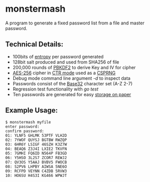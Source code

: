 # monstermash
A program to generate a fixed password list from a file and master password.

## Technical Details:
- 100bits of [entropy](https://en.wikipedia.org/wiki/Password_strength) per password generated
- 128bit salt produced and used from SHA256 of file
- 200,000 rounds of [PBKDF2](https://en.wikipedia.org/wiki/PBKDF2) to derive Key and IV for cipher
- [AES-256](https://en.wikipedia.org/wiki/Advanced_Encryption_Standard) cipher in [CTR mode](https://en.wikipedia.org/wiki/Block_cipher_mode_of_operation#Counter_(CTR)) used as a [CSPRNG](https://en.wikipedia.org/wiki/Cryptographically_secure_pseudorandom_number_generator)
- Debug mode command line argument _-d_ to inspect data
- Passwords consist of the [Base32](https://en.wikipedia.org/wiki/Base32) character set (A-Z 2-7)
- Regression test functionality with _go test_
- Ten passwords are generated for easy [storage on paper](https://www.schneier.com/news/archives/2010/11/bruce_schneier_write.html)

## Example Usage:

```
$ monstermash myfile                                                      
enter password: 
confirm password: 
01: YLNF5 GHLMK 53PTF VLH2D
02: 7YWOF QUYSJ BGTBW RWZQP
03: 6HR6Y LSIGF 46SZH K3Z7W
04: BEAQ6 Z3J4I LXIE2 TKVFN
05: 7GMHI FQ6ID N564P FB3GD
06: Y5HSO 3L2S7 ZCOR7 REWJ2
07: QV3OS Y5AAJ BVBV5 FWOCB
08: S2PV6 LHPBY AIWSA 5NE6O
09: RCFPD VEYNN C4ZDB 5RVW3
10: HO6SU H4S3I KG466 WPWJT
```
